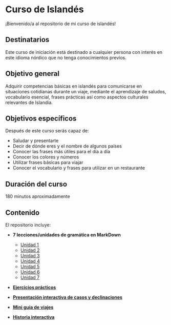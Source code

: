 # Curso de Islandés

¡Bienvenido/a al repositorio de mi curso de islandés! 

## Destinatarios
Este curso de iniciación está destinado a cualquier persona con interés en este idioma nórdico que no tenga conocimientos previos. 

## Objetivo general
Adquirir competencias básicas en islandés para comunicarse en situaciones cotidianas durante un viaje, mediante el aprendizaje de saludos, vocabulario esencial, frases prácticas así como aspectos culturales relevantes de Islandia.

## Objetivos específicos
Después de este curso serás capaz de:
- Saludar y presentarte
- Decir de dónde eres y el nombre de algunos países
- Conocer las frases más útiles para el día a día
- Conocer los colores y números
- Utilizar frases básicas para viajar
- Conocer el vocabulario y frases para utilizar en un restaurante

## Duración del curso
180 minutos aproximadamente

## Contenido  
El repositorio incluye:  
- **7 lecciones/unidades de gramática en MarkDown**  
  - [Unidad 1](1.teoria-gramatica/U1.hae.md)  
  - [Unidad 2](1.teoria-gramatica/U2.de_donde_eres.md)
  - [Unidad 3](1.teoria-gramatica/U3.frases_utiles.md)
  - [Unidad 4](1.teoria-gramatica/U4.colores.md)
  - [Unidad 5](1.teoria-gramatica/U5.numeros.md)
  - [Unidad 6](1.teoria-gramatica/U6.de_viaje.md)
  - [Unidad 7](1.teoria-gramatica/U7.restaurante.md)
    
- **[Ejercicios prácticos](/ejercicios/)**

- **[Presentación interactiva de casos y declinaciones](/3.casos_declinaciones/index.html)**  
- **[Mini guía de viajes](/4.guia_de_viajes)**  
- **[Historia interactiva](/5.historia_interactiva/PERDIDO_EN_ISLANDIA.html)**  
